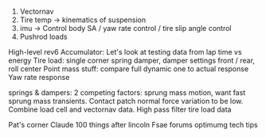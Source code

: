 1) Vectornav
2) Tire temp -> kinematics of suspension
3) imu -> Control body SA / yaw rate control / tire slip angle control
4) Pushrod loads

High-level rev6
Accumulator: Let's look at testing data from lap time vs energy
Tire load: single corner spring damper, damper settings front / rear, roll center
Point mass stuff: compare full dynamic one to actual response
Yaw rate response

springs & dampers: 2 competing factors: sprung mass motion, want fast sprung mass transients. Contact patch normal force variation to be low. Combine load cell and vectornav data. High pass filter tire load data

Pat's corner
Claude 100 things after lincoln
Fsae forums
optimumg tech tips
